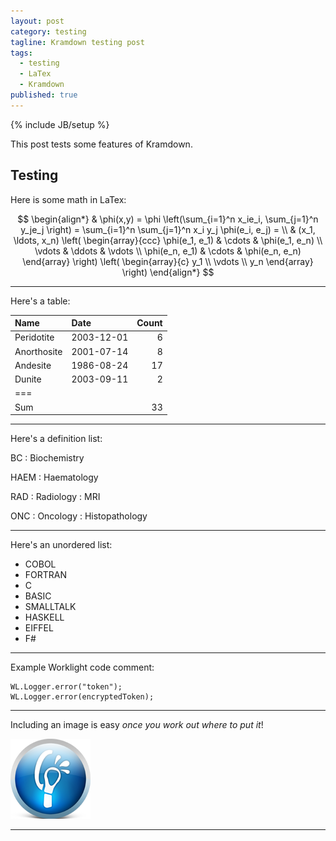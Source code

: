 ```yaml
---
layout: post
category: testing
tagline: Kramdown testing post
tags: 
  - testing
  - LaTex
  - Kramdown
published: true
---
```


{% include JB/setup %}

This post tests some features of Kramdown.

## Testing

Here is some math in LaTex:

$$
\begin{align*}
  & \phi(x,y) = \phi \left(\sum_{i=1}^n x_ie_i, \sum_{j=1}^n y_je_j \right)
  = \sum_{i=1}^n \sum_{j=1}^n x_i y_j \phi(e_i, e_j) = \\
  & (x_1, \ldots, x_n) \left( \begin{array}{ccc}
      \phi(e_1, e_1) & \cdots & \phi(e_1, e_n) \\
      \vdots & \ddots & \vdots \\
      \phi(e_n, e_1) & \cdots & \phi(e_n, e_n)
    \end{array} \right)
  \left( \begin{array}{c}
      y_1 \\
      \vdots \\
      y_n
    \end{array} \right)
\end{align*}
$$

-------------------

Here's a table:

|Name|Date|Count|
|:-|:-|-:|
|Peridotite|2003-12-01|6|
|Anorthosite|2001-07-14|8|
|Andesite|1986-08-24|17|
|Dunite|2003-09-11|2|
|===
|Sum||33|

-------------------

Here's a definition list:

BC
: Biochemistry

HAEM
: Haematology

RAD
: Radiology
: MRI

ONC
: Oncology
: Histopathology

-------------------

Here's an unordered list:

 * COBOL
 * FORTRAN
 * C
 * BASIC
 * SMALLTALK
 * HASKELL
 * EIFFEL
 * F#

-------------------

Example Worklight code comment:

~~~
WL.Logger.error("token");
WL.Logger.error(encryptedToken);
~~~

-------------------

Including an image is easy *once you work out where to put it*!

![Worklight](/images/icon.png)  

-------------------
